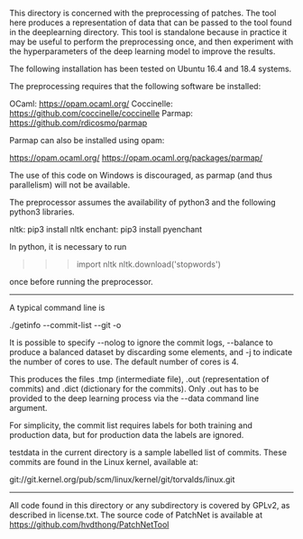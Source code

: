 This directory is concerned with the preprocessing of patches.  The tool
here produces a representation of data that can be passed to the tool found
in the deeplearning directory.  This tool is standalone because in practice
it may be useful to perform the preprocessing once, and then experiment
with the hyperparameters of the deep learning model to improve the results.

The following installation has been tested on Ubuntu 16.4 and 18.4 systems.

The preprocessing requires that the following software be installed:

OCaml: https://opam.ocaml.org/
Coccinelle: https://github.com/coccinelle/coccinelle
Parmap: https://github.com/rdicosmo/parmap

Parmap can also be installed using opam:

https://opam.ocaml.org/
https://opam.ocaml.org/packages/parmap/

The use of this code on Windows is discouraged, as parmap (and thus
parallelism) will not be available.

The preprocessor assumes the availability of python3 and the following
python3 libraries.

nltk: pip3 install nltk
enchant: pip3 install pyenchant

In python, it is necessary to run

>>> import nltk
>>> nltk.download('stopwords')

once before running the preprocessor.

---------------------------------

A typical command line is

   ./getinfo --commit-list <commit list> --git <git path> -o <prefix>

It is possible to specify --nolog to ignore the commit logs, --balance to
produce a balanced dataset by discarding some elements, and -j to indicate
the number of cores to use.  The default number of cores is 4.

This produces the files <prefix>.tmp (intermediate file), <prefix>.out
(representation of commits) and <prefix>.dict (dictionary for the commits).
Only <prefix>.out has to be provided to the deep learning process via the
--data command line argument.

For simplicity, the commit list requires labels for both training and
production data, but for production data the labels are ignored.

testdata in the current directory is a sample labelled list of commits.  These
commits are found in the Linux kernel, available at:

git://git.kernel.org/pub/scm/linux/kernel/git/torvalds/linux.git

---------------------------------

All code found in this directory or any subdirectory is covered by GPLv2,
as described in license.txt.
The source code of PatchNet is available at
https://github.com/hvdthong/PatchNetTool
